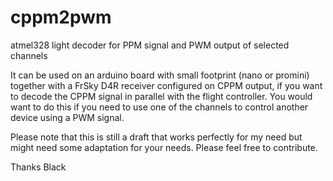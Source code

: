 # cppm2pwm
atmel328 light decoder for PPM signal and PWM output of selected channels

It can be used on an arduino board with small footprint (nano or promini) together with a FrSky D4R receiver configured on CPPM output, if you want to decode the CPPM signal in parallel with the flight controller. You would want to do this if you need to use one of the channels to control another device using a PWM signal.

Please note that this is still a draft that works perfectly for my need but might need some adaptation for your needs. Please feel free to contribute.

Thanks
Black
